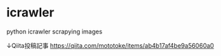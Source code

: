 # icrawler
python icrawler scrapying images

↓Qiita投稿記事
https://qiita.com/mototoke/items/ab4b17af4be9a56060a0
